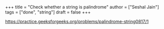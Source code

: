 +++
title = "Check whether a string is palindrome"
author = ["Seshal Jain"]
tags = ["done", "string"]
draft = false
+++

<https://practice.geeksforgeeks.org/problems/palindrome-string0817/1>
